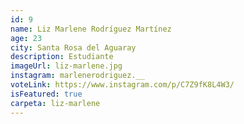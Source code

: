 ```yaml
---
id: 9
name: Liz Marlene Rodríguez Martínez
age: 23
city: Santa Rosa del Aguaray
description: Estudiante
imageUrl: liz-marlene.jpg
instagram: marlenerodriguez.__
voteLink: https://www.instagram.com/p/C7Z9fK8L4W3/
isFeatured: true
carpeta: liz-marlene
---
```


